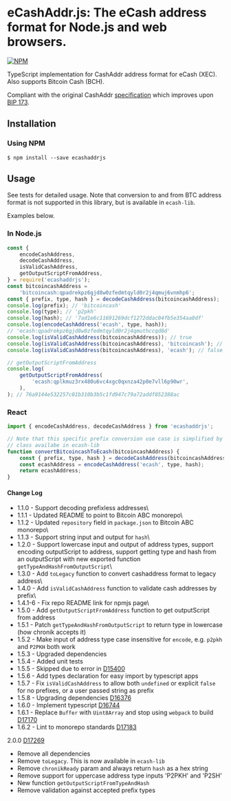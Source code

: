 # eCashAddr.js: The eCash address format for Node.js and web browsers.

[![NPM](https://nodei.co/npm/ecashaddrjs.png?downloads=true)](https://nodei.co/npm/ecashaddrjs/)

TypeScript implementation for CashAddr address format for eCash (XEC). Also supports Bitcoin Cash (BCH).

Compliant with the original CashAddr [specification](https://github.com/bitcoincashorg/bitcoincash.org/blob/master/spec/cashaddr.md) which improves upon [BIP 173](https://github.com/bitcoin/bips/blob/master/bip-0173.mediawiki).

## Installation

### Using NPM

```bsh
$ npm install --save ecashaddrjs
```

## Usage

See tests for detailed usage. Note that conversion to and from BTC address format is not supported in this library, but is available in `ecash-lib`.

Examples below.

### In Node.js

```javascript
const {
    encodeCashAddress,
    decodeCashAddress,
    isValidCashAddress,
    getOutputScriptFromAddress,
} = require('ecashaddrjs');
const bitcoincashAddress =
    'bitcoincash:qpadrekpz6gjd8w0zfedmtqyld0r2j4qmuj6vnmhp6';
const { prefix, type, hash } = decodeCashAddress(bitcoincashAddress);
console.log(prefix); // 'bitcoincash'
console.log(type); // 'p2pkh'
console.log(hash); // '7ad1e6c11691269dcf1272ddac04fb5e354aa0df'
console.log(encodeCashAddress('ecash', type, hash));
// 'ecash:qpadrekpz6gjd8w0zfedmtqyld0r2j4qmuthccqd8d'
console.log(isValidCashAddress(bitcoincashAddress)); // true
console.log(isValidCashAddress(bitcoincashAddress), 'bitcoincash'); // true
console.log(isValidCashAddress(bitcoincashAddress), 'ecash'); // false

// getOutputScriptFromAddress
console.log(
    getOutputScriptFromAddress(
        'ecash:qplkmuz3rx480u6vc4xgc0qxnza42p0e7vll6p90wr',
    ),
); // 76a9144e532257c01b310b3b5c1fd947c79a72addf852388ac
```

### React

```javascript
import { encodeCashAddress, decodeCashAddress } from 'ecashaddrjs';

// Note that this specific prefix conversion use case is simplified by the Address
// class availabe in ecash-lib
function convertBitcoincashToEcash(bitcoincashAddress) {
    const { prefix, type, hash } = decodeCashAddress(bitcoincashAddress);
    const ecashAddress = encodeCashAddress('ecash', type, hash);
    return ecashAddress;
}
```

#### Change Log

-   1.1.0 - Support decoding prefixless addresses\
-   1.1.1 - Updated README to point to Bitcoin ABC monorepo\
-   1.1.2 - Updated `repository` field in `package.json` to Bitcoin ABC monorepo\
-   1.1.3 - Support string input and output for `hash`\
-   1.2.0 - Support lowercase input and output of address types, support encoding outputScript to address, support getting type and hash from an outputScript with new exported function `getTypeAndHashFromOutputScript`\
-   1.3.0 - Add `toLegacy` function to convert cashaddress format to legacy address\
-   1.4.0 - Add `isValidCashAddress` function to validate cash addresses by prefix\
-   1.4.1-6 - Fix repo README link for npmjs page\
-   1.5.0 - Add `getOutputScriptFromAddress` function to get outputScript from address
-   1.5.1 - Patch `getTypeAndHashFromOutputScript` to return type in lowercase (how chronik accepts it)
-   1.5.2 - Make input of address type case insensitive for `encode`, e.g. `p2pkh` and `P2PKH` both work
-   1.5.3 - Upgraded dependencies
-   1.5.4 - Added unit tests
-   1.5.5 - Skipped due to error in [D15400](https://reviews.bitcoinabc.org/D15400)
-   1.5.6 - Add types declaration for easy import by typescript apps
-   1.5.7 - Fix `isValidCashAddress` to allow both `undefined` or explicit `false` for no prefixes, or a user passed string as prefix
-   1.5.8 - Upgrading dependencies [D16376](https://reviews.bitcoinabc.org/D16376)
-   1.6.0 - Implement typescript [D16744](https://reviews.bitcoinabc.org/D16744)
-   1.6.1 - Replace `Buffer` with `Uint8Array` and stop using `webpack` to build [D17170](https://reviews.bitcoinabc.org/D17170)
-   1.6.2 - Lint to monorepo standards [D17183](https://reviews.bitcoinabc.org/D17183)

2.0.0 [D17269](https://reviews.bitcoinabc.org/D17269)

-   Remove all dependencies
-   Remove `toLegacy`. This is now available in `ecash-lib`
-   Remove `chronikReady` param and always return `hash` as a hex string
-   Remove support for uppercase address type inputs 'P2PKH' and 'P2SH'
-   New function `getOutputScriptFromTypeAndHash`
-   Remove validation against accepted prefix types
